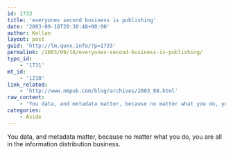 ```yaml
---
id: 1733
title: 'everyones second business is publishing'
date: '2003-09-18T20:30:48+00:00'
author: Kellan
layout: post
guid: 'http://lm.quxx.info/?p=1733'
permalink: /2003/09/18/everyones-second-business-is-publishing/
typo_id:
    - '1731'
mt_id:
    - '1218'
link_related:
    - 'http://www.nmpub.com/blog/archives/2003_08.html'
raw_content:
    - 'You data, and metadata matter, because no matter what you do, you are all in the information distribution business.'
categories:
    - Aside
---
```


You data, and metadata matter, because no matter what you do, you are all in the information distribution business.